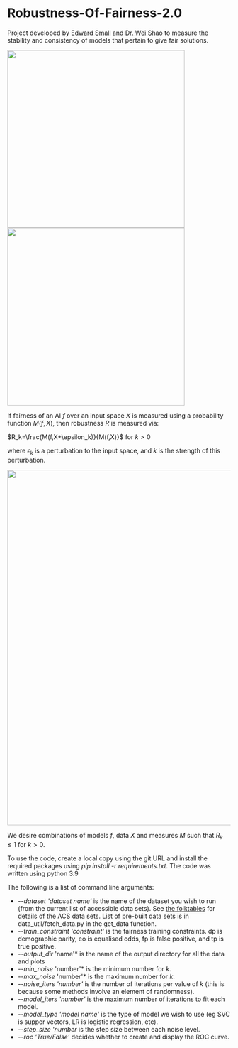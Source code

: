 # Robustness-Of-Fairness-2.0

Project developed by [Edward Small](https://www.admscentre.org.au/edward-small/) and [Dr. Wei Shao](https://swsamleo.github.io/wei_shao.github.io/) to measure the stability and consistency of models that pertain to give fair solutions.

<img src="https://user-images.githubusercontent.com/49641102/177453318-9f89f3b2-ac80-4921-a332-f83aba576f75.png" width="400"> <img src="https://user-images.githubusercontent.com/49641102/177453379-ab4c726b-ffc5-444b-bbe1-4b37647914eb.png" width="400">


If fairness of an AI $f$ over an input space $X$ is measured using a probability function $M(f, X)$, then robustness $R$ is measured via:

$R_k=\frac{M(f,X+\epsilon_k)}{M(f,X)}$ for $k>0$

where $\epsilon_k$ is a perturbation to the input space, and $k$ is the strength of this perturbation.

<img src="https://user-images.githubusercontent.com/49641102/177456336-d71d7cce-0110-44ca-8f20-dac351e4515b.png" width="800">

We desire combinations of models $f$, data $X$ and measures $M$ such that $R_k \leq 1$ for $k>0$.

To use the code, create a local copy using the git URL and install the required packages using _pip install -r requirements.txt_. The code was written using python 3.9

The following is a list of command line arguments:

* *--dataset 'dataset name'* is the name of the dataset you wish to run (from the current list of accessible data sets). See [the folktables](https://github.com/zykls/folktables) for details of the ACS data sets. List of pre-built data sets is in data_util/fetch_data.py in the get_data function.
* *--train_constraint 'constraint'* is the fairness training constraints. dp is demographic parity, eo is equalised odds, fp is false positive, and tp is true positive.
* *--output_dir* 'name'* is the name of the output directory for all the data and plots
* *--min_noise* 'number'* is the minimum number for $k$.
* *--max_noise* 'number'* is the maximum number for $k$.
* *--noise_iters 'number'* is the number of iterations per value of $k$ (this is because some methods involve an element of randomness).
* *--model_iters 'number'* is the maximum number of iterations to fit each model.
* *--model_type 'model name'* is the type of model we wish to use (eg SVC is supper vectors, LR is logistic regression, etc).
* *--step_size 'number* is the step size between each noise level.
* *--roc 'True/False'* decides whether to create and display the ROC curve.
